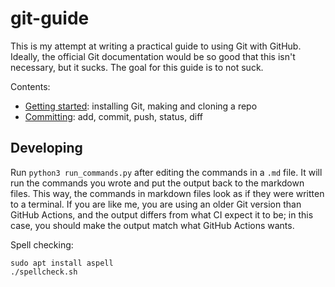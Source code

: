 # git-guide

This is my attempt at writing a practical guide to using Git with GitHub.
Ideally, the official Git documentation would be so good that this isn't necessary, but it sucks.
The goal for this guide is to not suck.

Contents:
- [Getting started](getting-started.md): installing Git, making and cloning a repo
- [Committing](committing.md): add, commit, push, status, diff


## Developing

Run `python3 run_commands.py` after editing the commands in a `.md` file.
It will run the commands you wrote and put the output back to the markdown files.
This way, the commands in markdown files look as if they were written to a terminal.
If you are like me, you are using an older Git version than GitHub Actions,
and the output differs from what CI expect it to be;
in this case, you should make the output match what GitHub Actions wants.

Spell checking:

    sudo apt install aspell
    ./spellcheck.sh
